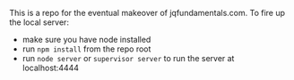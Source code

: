 This is a repo for the eventual makeover of jqfundamentals.com. To fire up the
local server:

- make sure you have node installed
- run `npm install` from the repo root
- run `node server` or `supervisor server` to run the server at localhost:4444
